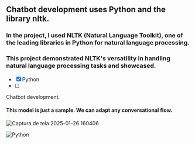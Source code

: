 ## Chatbot development uses Python and the library nltk.
### In the project, I used NLTK (Natural Language Toolkit), one of the leading libraries in Python for natural language processing.
### This project demonstrated NLTK's versatility in handling natural language processing tasks and showcased. 

- [x] Python
- [ ] 
Chatbot development.
#### This model is just a sample. We can adapt any conversational flow.

![Captura de tela 2025-01-26 160406](https://github.com/user-attachments/assets/ba6003da-0ea3-406a-86a0-e214d6a6d107)

![Python](https://img.shields.io/badge/python-3670A0?style=for-the-badge&logo=python&logoColor=ffdd54)

